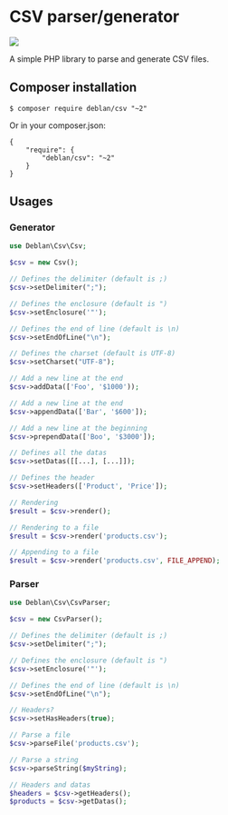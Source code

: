 CSV parser/generator
====================

<a href="https://phpci.gitnet.fr/project/view/2">![](https://phpci.gitnet.fr/build-status/image/2?branch=master&label=PHPCensor&style=flat-square)</a>

A simple PHP library to parse and generate CSV files.

## Composer installation

```
$ composer require deblan/csv "~2"
```

Or in your composer.json:

```
{
    "require": {
        "deblan/csv": "~2"
    }
}
```

## Usages

### Generator

```php
use Deblan\Csv\Csv;

$csv = new Csv();

// Defines the delimiter (default is ;)
$csv->setDelimiter(";");

// Defines the enclosure (default is ")
$csv->setEnclosure('"');

// Defines the end of line (default is \n)
$csv->setEndOfLine("\n");

// Defines the charset (default is UTF-8)
$csv->setCharset("UTF-8");

// Add a new line at the end
$csv->addData(['Foo', '$1000'));

// Add a new line at the end
$csv->appendData(['Bar', '$600']);

// Add a new line at the beginning
$csv->prependData(['Boo', '$3000']);

// Defines all the datas
$csv->setDatas([[...], [...]]);

// Defines the header
$csv->setHeaders(['Product', 'Price']);

// Rendering
$result = $csv->render();

// Rendering to a file
$result = $csv->render('products.csv');

// Appending to a file
$result = $csv->render('products.csv', FILE_APPEND);
```

### Parser

```php
use Deblan\Csv\CsvParser;

$csv = new CsvParser();

// Defines the delimiter (default is ;)
$csv->setDelimiter(";");

// Defines the enclosure (default is ")
$csv->setEnclosure('"');

// Defines the end of line (default is \n)
$csv->setEndOfLine("\n");

// Headers?
$csv->setHasHeaders(true);

// Parse a file
$csv->parseFile('products.csv');

// Parse a string
$csv->parseString($myString);

// Headers and datas
$headers = $csv->getHeaders();
$products = $csv->getDatas();
```
